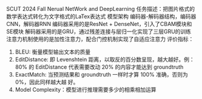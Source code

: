 SCUT 2024 Fall Nerual NetWork and DeepLearning
任务描述：把图片格式的数学表达式转化为文字格式的LaTex表达式
模型架构
编码器-解码器结构，编码器CNN，解码器RNN
编码器采用的是ResNet + DenseNet，引入了CBAM模块和SE模块
解码器采用的是GRU，通过残差连接与层归一化实现了三层GRU的训练
注意力机制使用的是加性注意力，配合门控机制实现了自适应注意力
评价指标：
1. BLEU: 衡量模型输出文本的质量
2. EditDistance: 即 Levenshtein 距离，以取反的百分数呈现，越大越好。例：80% 的
EditDistance 代表需要改动 20% 的内容才能达到 groundtruth
3. ExactMatch: 当预测结果和 groundtruth 一样时才算 100% 准确，否则为 0%，因此同样越大越
好。
4. Model Complexity：模型进行推理需要多少的相乘相加运算
